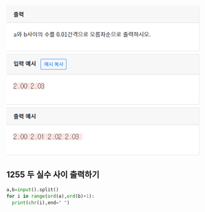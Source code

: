 ![](./img/image-20200428201233988.png)

## 1255 두 실수 사이 출력하기

```python
a,b=input().split() 
for i in range(ord(a),ord(b)+1):
  print(chr(i),end=" ")
```



